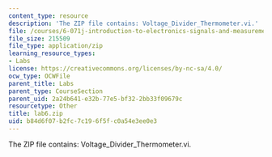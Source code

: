 ```yaml
---
content_type: resource
description: 'The ZIP file contains: Voltage_Divider_Thermometer.vi.'
file: /courses/6-071j-introduction-to-electronics-signals-and-measurement-spring-2006/b84d6f07b2fc7c196f5fc0a54e3ee0e3_lab6.zip
file_size: 215509
file_type: application/zip
learning_resource_types:
- Labs
license: https://creativecommons.org/licenses/by-nc-sa/4.0/
ocw_type: OCWFile
parent_title: Labs
parent_type: CourseSection
parent_uid: 2a24b641-e32b-77e5-bf32-2bb33f09679c
resourcetype: Other
title: lab6.zip
uid: b84d6f07-b2fc-7c19-6f5f-c0a54e3ee0e3
---
```

The ZIP file contains: Voltage_Divider_Thermometer.vi.
